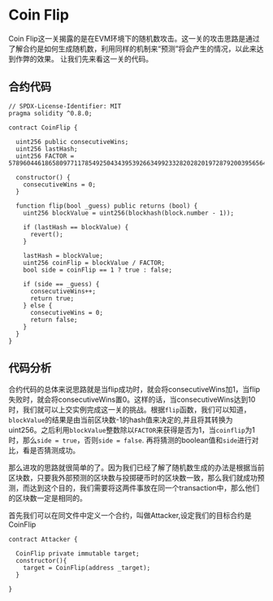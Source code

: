 # Coin Flip

Coin Flip这一关揭露的是在EVM环境下的随机数攻击。这一关的攻击思路是通过了解合约是如何生成随机数，利用同样的机制来“预测”将会产生的情况，以此来达到作弊的效果。 让我们先来看这一关的代码。

## 合约代码
```
// SPDX-License-Identifier: MIT
pragma solidity ^0.8.0;

contract CoinFlip {

  uint256 public consecutiveWins;
  uint256 lastHash;
  uint256 FACTOR = 57896044618658097711785492504343953926634992332820282019728792003956564819968;

  constructor() {
    consecutiveWins = 0;
  }

  function flip(bool _guess) public returns (bool) {
    uint256 blockValue = uint256(blockhash(block.number - 1));

    if (lastHash == blockValue) {
      revert();
    }

    lastHash = blockValue;
    uint256 coinFlip = blockValue / FACTOR;
    bool side = coinFlip == 1 ? true : false;

    if (side == _guess) {
      consecutiveWins++;
      return true;
    } else {
      consecutiveWins = 0;
      return false;
    }
  }
}
``` 

## 代码分析
合约代码的总体来说思路就是当flip成功时，就会将consecutiveWins加1，当flip失败时，就会将consecutiveWins置0。这样的话，当consecutiveWins达到10时，我们就可以上交实例完成这一关的挑战。根据`flip`函数，我们可以知道，`blockValue`的结果是由当前区块数-1的hash值来决定的,并且将其转换为uint256。之后利用`blockValue`整数除以`FACTOR`来获得是否为1，当`coinflip`为1时，那么`side = true`，否则`side = false`. 再将猜测的boolean值和`side`进行对比，看是否猜测成功。

那么进攻的思路就很简单的了。因为我们已经了解了随机数生成的办法是根据当前区块数，只要我外部预测的区块数与投掷硬币时的区块数一致，那么我们就成功预测，而达到这个目的，我们需要将这两件事放在同一个transaction中，那么他们的区块数一定是相同的。

首先我们可以在同文件中定义一个合约，叫做Attacker,设定我们的目标合约是CoinFlip

```
contract Attacker {
  
  CoinFlip private immutable target;
  constructor(){
    target = CoinFlip(address _target);
  }

}
```

